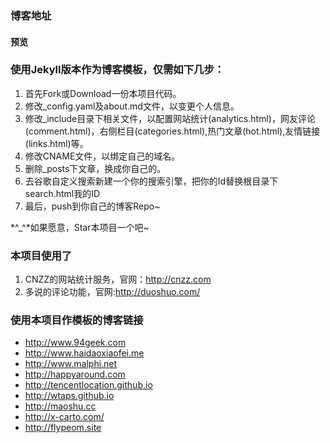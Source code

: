 ### 博客地址

#### 预览

### 使用Jekyll版本作为博客模板，仅需如下几步：

1. 首先Fork或Download一份本项目代码。 
2. 修改_config.yaml及about.md文件，以变更个人信息。 
3. 修改_include目录下相关文件，以配置网站统计(analytics.html)，网友评论(comment.html)，右侧栏目(categories.html),热门文章(hot.html),友情链接(links.html)等。 
4. 修改CNAME文件，以绑定自己的域名。 
5. 删除_posts下文章，换成你自己的。 
6. 去谷歌自定义搜索新建一个你的搜索引擎，把你的Id替换根目录下search.html我的ID
7. 最后，push到你自己的博客Repo~ 

 *^_^*如果愿意，Star本项目一个吧~ 

### 本项目使用了

1. CNZZ的网站统计服务，官网：http://cnzz.com 
2. 多说的评论功能，官网:http://duoshuo.com/


### 使用本项目作模板的博客链接

* http://www.94geek.com  
* http://www.haidaoxiaofei.me  
* http://www.malphi.net  
* http://happyaround.com  
* http://tencentlocation.github.io  
* http://wtaps.github.io 
* http://maoshu.cc
* http://x-carto.com/
* http://flypeom.site

	
